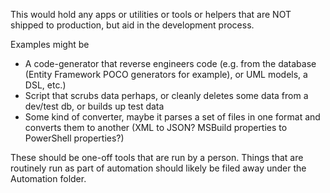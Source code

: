 This would hold any apps or utilities or tools or helpers that are NOT shipped to production, but aid in the development process.

Examples might be
- A code-generator that reverse engineers code (e.g. from the database (Entity Framework POCO generators for example), or UML models, a DSL, etc.) 
- Script that scrubs data perhaps, or cleanly deletes some data from a dev/test db, or builds up test data
- Some kind of converter, maybe it parses a set of files in one format and converts them to another (XML to JSON? MSBuild properties to PowerShell properties?)

These should be one-off tools that are run by a person. Things that are routinely run as part of automation should likely be filed away under the Automation folder.